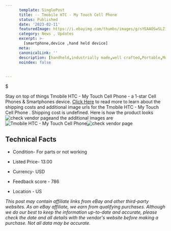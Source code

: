 ```yaml
---
      template: SinglePost
      title: -- Tmobile HTC - My Touch Cell Phone 
      status: Published
      date: '2023-02-11'
      featuredImage: https://i.ebayimg.com/thumbs/images/g/sYEAAOSwSLZifKR0/s-l225.jpg
      category: News , Updates
      excerpt: >-
        [smartphone,device ,hand held device]
      meta:
      canonicalLink: ''
      description: [handheld,industrially made,well crafted,Portable,Mobile,Compact,Convenient,Lightweight,Maneuverable,Man-portable,Miniature,Carriable,Hand-held,Light,Holdable,Transportable,Mobile device,Pocket-sized,On-the-go,Wireless,Cordless,Compact size,Convenient size, smartphone,device ,hand held device]
      noindex: false
      
        
---
```

$

Stay on top of things Tmobile HTC - My Touch Cell Phone  - a 1-star Cell Phones & Smartphones device. [Click Here](https://www.ebay.com/itm/285140346141?hash=item4263b0651d%3Ag%3AsYEAAOSwSLZifKR0&amdata=enc%3AAQAHAAAA4FIOtmbCTmSGFAq7juFfhisIlIre1iXzF8lY4CJlocDRNVpV4xewJbec8B8axiqbn3DHsXTSmJ7PO7YadiWvn%2BgQo2RLObZAYtvLpqv%2F%2FH0fvKZpsCh2MJxeKBoAHQ6KnGFDpwvp9bEuL5%2FhOURdoXa7XrdhPTGaLxfxBrpmshK%2B8CFMQdiZUMEdsEO%2FyWda6u%2FzgPubSl1lz1uN5fzuEm70O2SZAmbVQDD3xA91RY%2BTELu%2BG3rTFGevdCbBin7H4PVZSLFjLK%2FIPkuRIpMo3WoPVFoY8a9Cdoua%2FABjcRR4&mkevt=1&mkcid=1&mkrid=711-53200-19255-0&campid=%253CePNCampaignId%253E&customid=%253CreferenceId%253E&toolid=10049) to read more to learn about the shipping costs and additional image urls for the Tmobile HTC - My Touch Cell Phone . Shipping cost is undefined. Here is how the product looks ![check vendor page](https://i.ebayimg.com/thumbs/images/g/sYEAAOSwSLZifKR0/s-l225.jpg)and the additional images are![Tmobile HTC - My Touch Cell Phone ](https://i.ebayimg.com/images/g/sYEAAOSwSLZifKR0/s-l1200.jpg)![check vendor page](https://origin-galleryplus.ebayimg.com/ws/web/285140346141_2_0_1/225x225.jpg)



 ## Technical Facts 



     
      

 - Condition- For parts or not working 


      

 - Listed Price- 13.00 


      

 - Currency- USD 


      

 - Feedback score - 786 


      

 - Location - US 


      
      

 *_This post may contain affiliate links from eBay and other third-party websites. As an eBay affiliate, we earn from qualifying purchases. Although we do our best to keep the information up-to-date and accurate, please check the date and all details with the vendor's website before making a purchase. Not all data may be accurate._*






